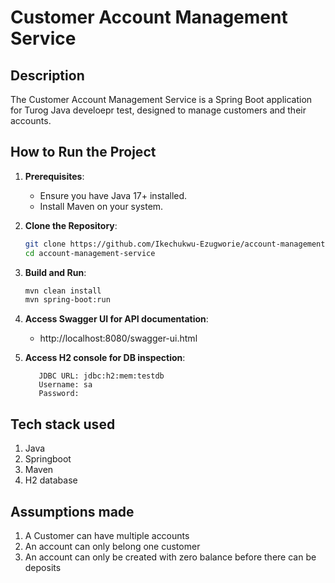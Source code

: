 # Customer Account Management Service

## Description

The Customer Account Management Service is a Spring Boot application for Turog Java develoepr test, designed to manage customers and their accounts. 

## How to Run the Project

1. **Prerequisites**:
   - Ensure you have Java 17+ installed.
   - Install Maven on your system.

2. **Clone the Repository**:
   ```bash
   git clone https://github.com/Ikechukwu-Ezugworie/account-management-service.git
   cd account-management-service
   
3. **Build and Run**:
   ```bash
   mvn clean install
   mvn spring-boot:run
   
4. **Access Swagger UI for API documentation**:
   - http://localhost:8080/swagger-ui.html


5. **Access H2 console for DB inspection**:
   
   ``` url: http://localhost:8080/h2-console
      JDBC URL: jdbc:h2:mem:testdb
      Username: sa
      Password:
   ```
   
## Tech stack used
1. Java
2. Springboot
3. Maven
4. H2 database

## Assumptions made
1. A Customer can have multiple accounts
2. An account can only belong one customer
3. An account can only be created with zero balance before there can be deposits